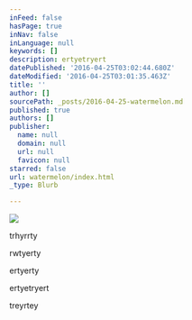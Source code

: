 ```yaml
---
inFeed: false
hasPage: true
inNav: false
inLanguage: null
keywords: []
description: ertyetryert
datePublished: '2016-04-25T03:02:44.680Z'
dateModified: '2016-04-25T03:01:35.463Z'
title: ''
author: []
sourcePath: _posts/2016-04-25-watermelon.md
published: true
authors: []
publisher:
  name: null
  domain: null
  url: null
  favicon: null
starred: false
url: watermelon/index.html
_type: Blurb

---
```

![](https://the-grid-user-content.s3-us-west-2.amazonaws.com/e95d1551-ccb0-45f3-8560-5eaecf640a19.jpg)

trhyrrty

rwtyerty

ertyerty

ertyetryert

treyrtey